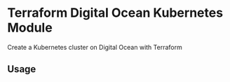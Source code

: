 # Terraform Digital Ocean Kubernetes Module

Create a Kubernetes cluster on Digital Ocean with Terraform

## Usage

